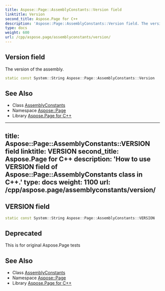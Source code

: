 ```yaml
---
title: Aspose::Page::AssemblyConstants::Version field
linktitle: Version
second_title: Aspose.Page for C++
description: 'Aspose::Page::AssemblyConstants::Version field. The version of the assembly in C++.'
type: docs
weight: 600
url: /cpp/aspose.page/assemblyconstants/version/
---
```

## Version field


The version of the assembly.

```cpp
static const System::String Aspose::Page::AssemblyConstants::Version
```

## See Also

* Class [AssemblyConstants](../)
* Namespace [Aspose::Page](../../)
* Library [Aspose.Page for C++](../../../)
---
title: Aspose::Page::AssemblyConstants::VERSION field
linktitle: VERSION
second_title: Aspose.Page for C++
description: 'How to use VERSION field of Aspose::Page::AssemblyConstants class in C++.'
type: docs
weight: 1100
url: /cpp/aspose.page/assemblyconstants/version/
---
## VERSION field




```cpp
static const System::String Aspose::Page::AssemblyConstants::VERSION
```


## Deprecated
This is for original Aspose.Page tests 

## See Also

* Class [AssemblyConstants](../)
* Namespace [Aspose::Page](../../)
* Library [Aspose.Page for C++](../../../)

